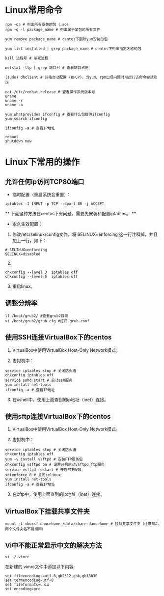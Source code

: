 # Linux常用命令

```
rpm -qa # 列出所有安装的包（.so）
rpm -q -l package_name # 列出属于某包的所有文件

yum remove package_name # centos下删除yum安装的包

yum list installed | grep package_name # centos下列出指定名称的包

kill 进程号 # 杀死进程

netstat -ltp | grep 端口号 # 查看端口占用

(sudo) dhclient # 网络自动配置 (DHCP)，当yum、rpm出现问题时可运行该命令尝试修正

cat /etc/redhat-release # 查看操作系统版本号
uname
uname -r
uname -a

yum whatprovides ifconfig # 查看什么包提供ifconfig
yum search ifconfig

ifconfig -a # 查看IP地址

reboot
shutdown now

```

# Linux下常用的操作

## 允许任何ip访问TCP80端口

* 临时配置（重启系统会重置）：
```
iptables -I INPUT -p TCP --dport 80 -j ACCEPT
```

** 下面这种方法在centos下有问题，需要先安装和配置iptables。 **
* 永久生效配置：
1. 修改/etc/selinux/config文件，将 SELINUX=enforcing 这一行注释掉，并且加上一行，如下：
```
# SELINUX=enforcing
SELINUX=disabled
```
2.
```
chkconfig --level 3  iptables off
chkconfig --level 5  iptables off
```
3. 重启linux。

## 调整分辨率

```
ll /boot/grub2/ #查看grub2目录
vi /boot/grub2/grub.cfg #打开 grub.conf
```

## 使用SSH连接VirtualBox下的centos

1. VirtualBox中使用VirtualBox Host-Only Network模式。

2. 虚拟机中：

```
service iptables stop # 关闭防火墙
chkconfig iptables off
service sshd start # 启动ssh服务
yum install net-tools
ifconfig -a # 查看IP地址
```

3. 在xshell中，使用上面查到的ip地址（inet）连接。

## 使用sftp连接VirtualBox下的centos

1. VirtualBox中使用VirtualBox Host-Only Network模式。

2. 虚拟机中：

```
service iptables stop # 关闭防火墙
chkconfig iptables off
yum -y install vsftpd # 安装FTP服务包
chkconfig vsftpd on # 设置开机启动vsftpd ftp服务
service vsftpd restart # 开启FTP服务
setenforce 0 # 关闭selinux
yum install net-tools
ifconfig -a # 查看IP地址
```

3. 在xftp中，使用上面查到的ip地址（inet）连接。

## VirtualBox下挂载共享文件夹

```
mount -t vboxsf dancehome /data/share-dancehome # 挂载共享文件夹（注意前后两个文件夹名不能相同）
```

## Vi中不能正常显示中文的解决方法

```
vi ~/.vimrc
```

在新建的.vimrc文件中添加以下内容:
```
set fileencodings=utf-8,gb2312,gbk,gb18030  
set termencoding=utf-8  
set fileformats=unix  
set encoding=prc 
```